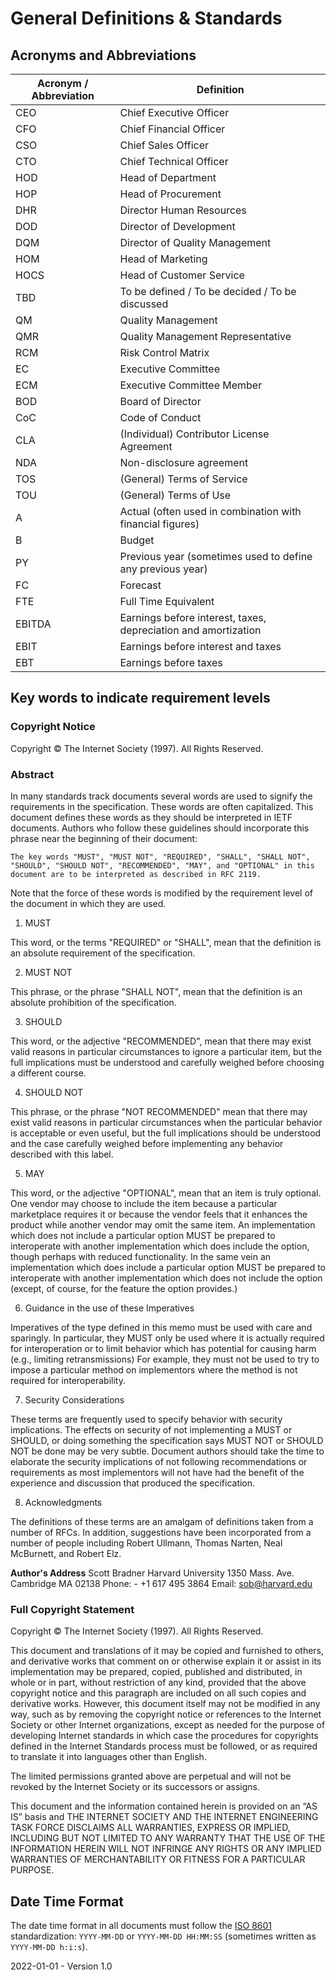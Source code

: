 # General Definitions & Standards

## Acronyms and Abbreviations

| Acronym / Abbreviation | Definition                                                   |
| ---------------------- | ------------------------------------------------------------ |
| CEO                    | Chief Executive Officer                                      |
| CFO                    | Chief Financial Officer                                      |
| CSO                    | Chief Sales Officer                                          |
| CTO                    | Chief Technical Officer                                      |
| HOD                    | Head of Department                                           |
| HOP                    | Head of Procurement                                          |
| DHR                    | Director Human Resources                                     |
| DOD                    | Director of Development                                      |
| DQM                    | Director of Quality Management                               |
| HOM                    | Head of Marketing                                            |
| HOCS                   | Head of Customer Service                                     |
| TBD                    | To be defined / To be decided / To be discussed              |
| QM                     | Quality Management                                           |
| QMR                    | Quality Management Representative                            |
| RCM                    | Risk Control Matrix                                          |
| EC                     | Executive Committee                                          |
| ECM                    | Executive Committee Member                                   |
| BOD                    | Board of Director                                            |
| CoC                    | Code of Conduct                                              |
| CLA                    | (Individual) Contributor License Agreement                   |
| NDA                    | Non-disclosure agreement                                     |
| TOS                    | (General) Terms of Service                                   |
| TOU                    | (General) Terms of Use                                       |
| A                      | Actual (often used in combination with financial figures)    |
| B                      | Budget                                                       |
| PY                     | Previous year (sometimes used to define any previous year)   |
| FC                     | Forecast                                                     |
| FTE                    | Full Time Equivalent                                         |
| EBITDA                 | Earnings before interest, taxes, depreciation and amortization |
| EBIT                   | Earnings before interest and taxes                           |
| EBT                    | Earnings before taxes                                        |

## Key words to indicate requirement levels

### Copyright Notice

Copyright © The Internet Society (1997). All Rights Reserved.

### Abstract

In many standards track documents several words are used to signify the requirements in the specification. These words are often capitalized. This document defines these words as they should be interpreted in IETF documents. Authors who follow these guidelines should incorporate this phrase near the beginning of their document:

    The key words "MUST", "MUST NOT", "REQUIRED", "SHALL", "SHALL NOT", "SHOULD", "SHOULD NOT", "RECOMMENDED", "MAY", and "OPTIONAL" in this document are to be interpreted as described in RFC 2119.

Note that the force of these words is modified by the requirement level of the document in which they are used.

1.  MUST

This word, or the terms "REQUIRED" or "SHALL", mean that the definition is an absolute requirement of the specification.

2.  MUST NOT

This phrase, or the phrase "SHALL NOT", mean that the definition is an absolute prohibition of the specification.

3.  SHOULD

This word, or the adjective "RECOMMENDED", mean that there may exist valid reasons in particular circumstances to ignore a particular item, but the full implications must be understood and carefully weighed before choosing a different course.

4.  SHOULD NOT

This phrase, or the phrase "NOT RECOMMENDED" mean that there may exist valid reasons in particular circumstances when the particular behavior is acceptable or even useful, but the full implications should be understood and the case carefully weighed before implementing any behavior described with this label.

5.  MAY

This word, or the adjective "OPTIONAL", mean that an item is truly optional. One vendor may choose to include the item because a particular marketplace requires it or because the vendor feels that it enhances the product while another vendor may omit the same item. An implementation which does not include a particular option MUST be prepared to interoperate with another implementation which does include the option, though perhaps with reduced functionality. In the same vein an implementation which does include a particular option MUST be prepared to interoperate with another implementation which does not include the option (except, of course, for the feature the option provides.)

6.  Guidance in the use of these Imperatives

Imperatives of the type defined in this memo must be used with care and sparingly. In particular, they MUST only be used where it is actually required for interoperation or to limit behavior which has potential for causing harm (e.g., limiting retransmissions) For example, they must not be used to try to impose a particular method on implementors where the method is not required for interoperability.

7.  Security Considerations

These terms are frequently used to specify behavior with security implications. The effects on security of not implementing a MUST or SHOULD, or doing something the specification says MUST NOT or SHOULD NOT be done may be very subtle. Document authors should take the time to elaborate the security implications of not following recommendations or requirements as most implementors will not have had the benefit of the experience and discussion that produced the specification.

8.  Acknowledgments

The definitions of these terms are an amalgam of definitions taken from a number of RFCs. In addition, suggestions have been incorporated from a number of people including Robert Ullmann, Thomas Narten, Neal McBurnett, and Robert Elz.

**Author's Address**
Scott Bradner
Harvard University
1350 Mass. Ave.
Cambridge
MA 02138
Phone:   - +1 617 495 3864
Email:   sob@harvard.edu

### Full Copyright Statement

Copyright © The Internet Society (1997). All Rights Reserved.

This document and translations of it may be copied and furnished to others, and derivative works that comment on or otherwise explain it or assist in its implementation may be prepared, copied, published and distributed, in whole or in part, without restriction of any kind, provided that the above copyright notice and this paragraph are included on all such copies and derivative works. However, this document itself may not be modified in any way, such as by removing the copyright notice or references to the Internet Society or other Internet organizations, except as needed for the purpose of developing Internet standards in which case the procedures for copyrights defined in the Internet Standards process must be followed, or as required to translate it into languages other than English.

The limited permissions granted above are perpetual and will not be revoked by the Internet Society or its successors or assigns.

This document and the information contained herein is provided on an “AS IS” basis and THE INTERNET SOCIETY AND THE INTERNET ENGINEERING TASK FORCE DISCLAIMS ALL WARRANTIES, EXPRESS OR IMPLIED, INCLUDING BUT NOT LIMITED TO ANY WARRANTY THAT THE USE OF THE INFORMATION HEREIN WILL NOT INFRINGE ANY RIGHTS OR ANY IMPLIED WARRANTIES OF MERCHANTABILITY OR FITNESS FOR A PARTICULAR PURPOSE.

## Date Time Format

The date time format in all documents must follow the [ISO 8601](https://www.iso.org/iso-8601-date-and-time-format.html) standardization: `YYYY-MM-DD` or `YYYY-MM-DD HH:MM:SS` (sometimes written as `YYYY-MM-DD h:i:s`). 



2022-01-01 - Version 1.0
